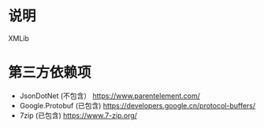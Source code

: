 # 说明
XMLib

# 第三方依赖项

- JsonDotNet (不包含） https://www.parentelement.com/
- Google.Protobuf (已包含)  https://developers.google.cn/protocol-buffers/
- 7zip (已包含)  https://www.7-zip.org/